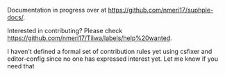 Documentation in progress over at https://github.com/nmeri17/suphple-docs/.

Interested in contributing? 
Please check https://github.com/nmeri17/Tilwa/labels/help%20wanted.

I haven't defined a formal set of contribution rules yet using csfixer and editor-config since no one has expressed interest yet. Let me know if you need that
